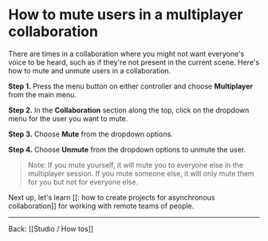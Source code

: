 # How to mute users in a multiplayer collaboration

There are times in a collaboration where you might not want everyone's voice to be heard, such as if they're not present in the current scene. Here's how to mute and unmute users in a collaboration.

**Step 1.** Press the menu button on either controller and choose **Multiplayer** from the main menu.

**Step 2.** In the **Collaboration** section along the top, click on the dropdown menu for the user you want to mute.

**Step 3.** Choose **Mute** from the dropdown options.

**Step 4.** Choose **Unmute** from the dropdown options to unmute the user.

> Note: If you mute yourself, it will mute you to everyone else in the multiplayer session. If you mute someone else, it will only mute them for you but not for everyone else.

Next up, let's learn [[: how to create projects for asynchronous collaboration]] for working with remote teams of people.

---

Back: [[Studio / How tos]]
